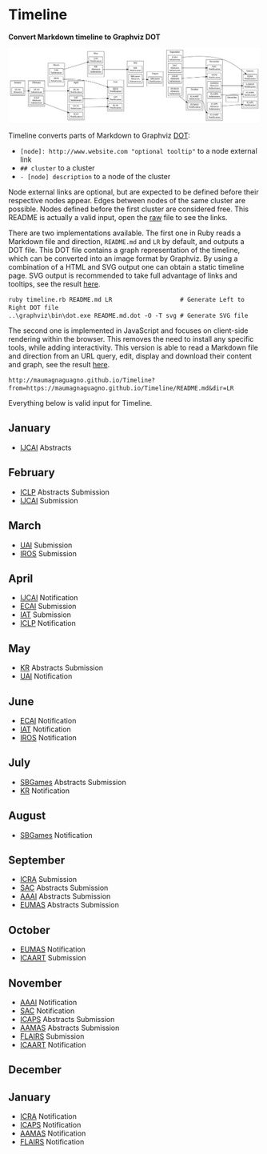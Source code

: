 # Timeline
**Convert Markdown timeline to Graphviz DOT**

![Example timeline](README.md.dot.svg)

Timeline converts parts of Markdown to Graphviz [DOT](https://en.wikipedia.org/wiki/DOT_%28graph_description_language%29 "Graph description language"):
- ``[node]: http://www.website.com "optional tooltip"`` to a node external link
- ``## cluster`` to a cluster
- ``- [node] description`` to a node of the cluster

Node external links are optional, but are expected to be defined before their respective nodes appear.
Edges between nodes of the same cluster are possible.
Nodes defined before the first cluster are considered free.
This README is actually a valid input, open the [raw](https://raw.githubusercontent.com/Maumagnaguagno/Timeline/master/README.md) file to see the links.

There are two implementations available.
The first one in Ruby reads a Markdown file and direction, ``README.md`` and ``LR`` by default, and outputs a DOT file.
This DOT file contains a graph representation of the timeline, which can be converted into an image format by Graphviz.
By using a combination of a HTML and SVG output one can obtain a static timeline page.
SVG output is recommended to take full advantage of links and tooltips, see the result [here](http://maumagnaguagno.github.io/Timeline/static.html).

```Shell
ruby timeline.rb README.md LR                   # Generate Left to Right DOT file
..\graphviz\bin\dot.exe README.md.dot -O -T svg # Generate SVG file
```

The second one is implemented in JavaScript and focuses on client-side rendering within the browser.
This removes the need to install any specific tools, while adding interactivity.
This version is able to read a Markdown file and direction from an URL query, edit, display and download their content and graph, see the result [here](http://maumagnaguagno.github.io/Timeline).

```
http://maumagnaguagno.github.io/Timeline?from=https://maumagnaguagno.github.io/Timeline/README.md&dir=LR
```

Everything below is valid input for Timeline.

[IJCAI]: http://www.ijcai.org/ "International Joint Conference on Artificial Intelligence"
[UAI]: http://auai.org/ "Conference on Uncertainty in Artificial Intelligence"
[IROS]: http://www.iros.org/ "International Conference on Intelligent Robots and Systems"
[ECAI]: https://www.ijcai-18.org/ "European Conference on Artificial Intelligence"
[IAT]: http://wibih.unomaha.edu/wi "International Conference on Intelligent Agent Technology"
[SBGames]: http://sbgames.org/ "Simposio Brasileiro de Games e Entretenimento Digital"
[ICRA]: http://www.icra2018.org/ "International Conference on Robotics and Automation"
[SAC]: http://www.sigapp.org/sac/ "Symposium On Applied Computing"
[AAAI]: http://www.aaai.org/Conferences/conferences.php "Association for the Advancement of Artificial Intelligence"
[EUMAS]: https://eumas2017.ibisc.univ-evry.fr/ "European Conference on Multi-Agent Systems"
[ICAART]: http://www.icaart.org/ "International Conference on Agents and Artificial Intelligence"
[ICAPS]: http://www.icaps-conference.org/ "International Conference on Automated Planning and Scheduling"
[AAMAS]: http://www.ifaamas.org/ "International Conference on Autonomous Agents and Multiagent Systems"
[FLAIRS]: http://www.flairs.com/ "Florida Artificial Intelligence Research Society"
[KR]: http://www.kr.org/ "International Conference on Principles of Knowledge Representation and Reasoning"
[ICLP]: https://www.cs.nmsu.edu/ALP/iclp2018/ "International Conference on Logic Programming"

## January
- [IJCAI] Abstracts

## February
- [ICLP] Abstracts Submission
- [IJCAI] Submission

## March
- [UAI] Submission
- [IROS] Submission

## April
- [IJCAI] Notification
- [ECAI] Submission
- [IAT] Submission
- [ICLP] Notification

## May
- [KR] Abstracts Submission
- [UAI] Notification

## June
- [ECAI] Notification
- [IAT] Notification
- [IROS] Notification

## July
- [SBGames] Abstracts Submission
- [KR] Notification

## August
- [SBGames] Notification

## September
- [ICRA] Submission
- [SAC] Abstracts Submission
- [AAAI] Abstracts Submission
- [EUMAS] Abstracts Submission

## October
- [EUMAS] Notification
- [ICAART] Submission

## November
- [AAAI] Notification
- [SAC] Notification
- [ICAPS] Abstracts Submission
- [AAMAS] Abstracts Submission
- [FLAIRS] Submission
- [ICAART] Notification

## December

## January
- [ICRA] Notification
- [ICAPS] Notification
- [AAMAS] Notification
- [FLAIRS] Notification